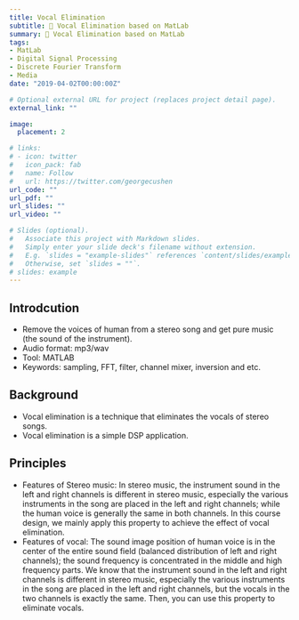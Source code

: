 ```yaml
---
title: Vocal Elimination
subtitle: 🎵 Vocal Elimination based on MatLab
summary: 🎵 Vocal Elimination based on MatLab
tags:
- MatLab
- Digital Signal Processing
- Discrete Fourier Transform
- Media
date: "2019-04-02T00:00:00Z"

# Optional external URL for project (replaces project detail page).
external_link: ""

image:
  placement: 2

# links:
# - icon: twitter
#   icon_pack: fab
#   name: Follow
#   url: https://twitter.com/georgecushen
url_code: ""
url_pdf: ""
url_slides: ""
url_video: ""

# Slides (optional).
#   Associate this project with Markdown slides.
#   Simply enter your slide deck's filename without extension.
#   E.g. `slides = "example-slides"` references `content/slides/example-slides.md`.
#   Otherwise, set `slides = ""`.
# slides: example
---
```


## Introdcution
- Remove the voices of human from a stereo song and get pure music (the sound of the instrument).
- Audio format: mp3/wav
- Tool: MATLAB
- Keywords: sampling, FFT, filter, channel mixer, inversion and etc.

## Background
- Vocal elimination is a technique that eliminates the vocals of stereo songs.
- Vocal elimination is a simple DSP application.

## Principles
- Features of Stereo music: In stereo music, the instrument sound in the left and right channels is different in stereo music, especially the various instruments in the song are placed in the left and right channels; while the human voice is generally the same in both channels.
In this course design, we mainly apply this property to achieve the effect of vocal elimination.
- Features of vocal: The sound image position of human voice is in the center of the entire sound field (balanced distribution of left and right channels); the sound frequency is concentrated in the middle and high frequency parts.
We know that the instrument sound in the left and right channels is different in stereo music, especially the various instruments in the song are placed in the left and right channels, but the vocals in the two channels is exactly the same. Then, you can use this property to eliminate vocals.

